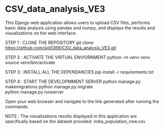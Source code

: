 # CSV_data_analysis_VE3
This Django web application allows users to upload CSV files, performs basic data analysis using pandas and numpy, and displays the results and visualizations on the web interface.

STEP 1 : CLONE THE REPOSITORY 
    git clone https://github.com/sid3369/CSV_data_analysis_VE3.git
    
STEP 2 : ACTIVATE THE VIRTUAL ENVIORNMENT
    python -m venv venv
    source venv/bin/activate

STEP 3 : INSTALL ALL THE DEPENDANCIES
    pip install -r requirements.txt

STEP 4 : START THE DEVELOPMMENT SERVER
    python manage.py makemigrations
    python manage.py migrate      
    python manage.py runserver

Open your web browser and navigate to the link generated after running the commands.

NOTE : The visualizations results displayed in this application are specifically based on the dataset provided: india_population_new.csv
